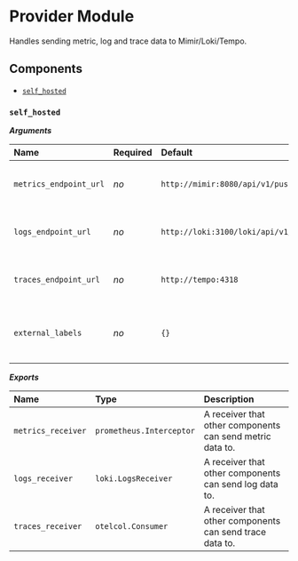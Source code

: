 # Provider Module

Handles sending metric, log and trace data to Mimir/Loki/Tempo.

## Components

- [`self_hosted`](#self_hosted)

### `self_hosted`

**_Arguments_**

| Name                   | Required | Default                             | Description                                     |
| :--------------------- | :------- | :---------------------------------- | :---------------------------------------------- |
| `metrics_endpoint_url` | _no_     | `http://mimir:8080/api/v1/push`     | Where to send collected metrics.                |
| `logs_endpoint_url`    | _no_     | `http://loki:3100/loki/api/v1/push` | Where to send collected logs.                   |
| `traces_endpoint_url`  | _no_     | `http://tempo:4318`                 | Where to send collected traces.                 |
| `external_labels`      | _no_     | `{}`                                | External labels to add to all metrics and logs. |

**_Exports_**

| Name               | Type                     | Description                                               |
| :----------------- | :----------------------- | :-------------------------------------------------------- |
| `metrics_receiver` | `prometheus.Interceptor` | A receiver that other components can send metric data to. |
| `logs_receiver`    | `loki.LogsReceiver`      | A receiver that other components can send log data to.    |
| `traces_receiver`  | `otelcol.Consumer`       | A receiver that other components can send trace data to.  |
